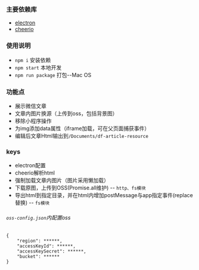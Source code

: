 ### 主要依赖库
* [electron](https://electronjs.org/)
* [cheerio](https://cheerio.js.org/)

### 使用说明

* `npm i` 安装依赖
* `npm start` 本地开发
* `npm run package` 打包--Mac OS

### 功能点

* 展示微信文章
* 文章内图片换源（上传到oss，包括背景图）
* 移除小程序操作
* 为img添加data属性（iframe加载，可在父页面捕获事件）
* 编辑后文章Html输出到`/Documents/df-article-resource`

### keys

* electron配置
* cheerio解析html
* 强制加载文章内图片（图片采用懒加载）
* 下载原图，上传到OSS(Promise.all维护) -- `http、fs模块`
* 导出html到指定目录，并在html内增加postMessage与app指定事件(replace替换) -- `fs模块`


###### `oss-config.json`内配置oss
```
{
    "region": ******,
    "accessKeyId": ******,
    "accessKeySecret": ******,
    "bucket": ******
}